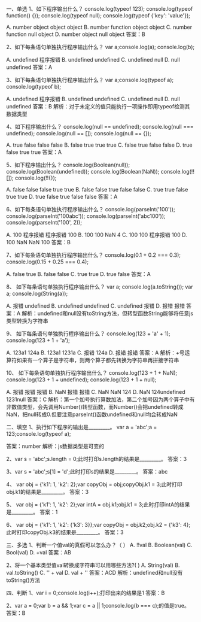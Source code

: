 一、单选
1、如下程序输出什么？
console.log(typeof 123);
console.log(typeof function() {});
console.log(typeof null);
console.log(typeof {'key': 'value'});

A. number object object object
B. number function object object
C. number function null object
D. number object null object
答案：B

2、如下每条语句单独执行程序输出什么？
var a;console.log(a);
console.log(b);

A. undefined 程序报错
B. undefined undefined
C. undefined null
D. null undefined
答案：A

3、如下每条语句单独执行程序输出什么？
var a;console.log(typeof a);
console.log(typeof b);

A. undefined 程序报错
B. undefined undefined
C. undefined null
D. null undefined
答案：B
解析：对于未定义的值只能执行一项操作即用typeof检测其数据类型

4、如下程序输出什么？
console.log(null == undefined);
console.log(null === undefined);
console.log(null == []);
console.log(null == {});

A. true false false false
B. false true true true
C. false true false false
D. true false true true
答案：A

5、如下程序输出什么？
console.log(Boolean(null));
console.log(Boolean(undefined));
console.log(Boolean(NaN));
console.log(!![]);
console.log(!!{});

A. false false false true true
B. false false true false false
C. true true false true true
D. true false true false false
答案：A

6、如下每条语句单独执行程序输出什么？
console.log(parseInt('100'));
console.log(parseInt('100abc'));
console.log(parseInt('abc100'));
console.log(parseInt('100', 2));

A. 100 程序报错 程序报错 100
B. 100 100 NaN 4
C. 100 100 程序报错 100
D. 100 NaN NaN 100
答案：B

7、如下每条语句单独执行程序输出什么？
console.log(0.1 + 0.2 === 0.3);
console.log(0.15 + 0.25 === 0.4);

A. false true
B. false false
C. true true
D. true false
答案：A

8、 如下每条语句单独执行程序输出什么？
var a;
console.log(a.toString());
var a;
console.log(String(a));

A. 报错 undefined
B. undefined undefined
C. undefined 报错
D. 报错 报错
答案：A
解析：undefined和null没有toString方法，但转型函数String能够将任意js类型转换为字符串

9、 如下每条语句单独执行程序输出什么？
console.log(123 + 'a' + 1);
console.log(123 + 1 + 'a');

A. 123a1 124a
B. 123a1 1231a
C. 报错 124a
D. 报错 报错
答案：A
解析：+号运算符如果有一个算子是字符串，则两个算子都先转换为字符串再拼接字符串

10、 如下每条语句单独执行程序输出什么？
console.log(123 + 1 + NaN);
console.log(123 + 1 + undefined);
console.log(123 + 1 + null);

A. 报错 报错 报错
B. NaN 报错 报错
C. NaN NaN 124
D. NaN 124undefined 1231null
答案：C
解析：第一个加号执行算数加法，第二个加号因为两个算子中有非数值类型，会先调用Number()转型函数，而Number()会把undefined转成NaN，把null转成0.但要注意parseInt()函数undefined和null均会转成NaN

二、填空
1、执行如下程序的输出是_________。
var a = 'abc';a = 123;console.log(typeof a);

答案：number
解析：js数据类型是可变的

2、var s = 'abc';s.length = 0;此时打印s.length的结果是_________。
答案：3

3、var s = 'abc';s[1] = 'd';此时打印s的结果是_________。
答案：abc

4、 var obj = {'k1': 1, 'k2': 2};var copyObj = obj;copyObj.k1 = 3;此时打印obj.k1的结果是_________。
答案：3

5、 var obj = {'k1': 1, 'k2': 2};var intA = obj.k1;obj.k1 = 3;此时打印intA的结果是_________。
答案：1

6、 var obj = {'k1': 1, 'k2': {'k3': 3}};var copyObj = obj.k2;obj.k2 = {'k3': 4};此时打印copyObj.k3的结果是_________。
答案：3



三、多选
1、判断一个值val的真假可以怎么办？（   ）
A. !!val
B. Boolean(val)
C. Bool(val)
D. +val
答案：AB

2、将一个基本类型值val转换成字符串可以用哪些方法?( )
A. String(val)
B. val.toString()
C. '' + val
D. val + ''
答案：ACD
解析：undefined和null没有toString()方法

四、判断
1、var i = 0;console.log(i++);打印出来的结果是1
答案：B

2、var a = 0;var b = a && 1;var c = a || 1;console.log(b === c);的值是true。
答案：B